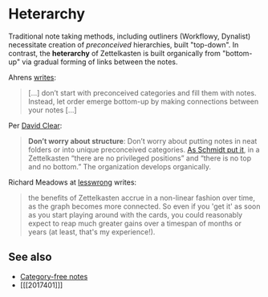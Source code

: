 # Heterarchy

Traditional note taking methods, including outliners (Workflowy, Dynalist) necessitate creation of *preconceived* hierarchies, built "top-down". In contrast, the **heterarchy** of Zettelkasten is built organically from "bottom-up" via gradual forming of links between the notes.

Ahrens [writes](https://www.quora.com/What-is-the-best-way-to-take-notes/answer/S%C3%B6nke-Ahrens?ch=10&share=e1efd8f9&srid=uJBsW):

> \[...\] don’t start with preconceived categories and fill them with notes. Instead, let order emerge bottom-up by making connections between your notes \[...\]


Per [David Clear](https://writingcooperative.com/zettelkasten-how-one-german-scholar-was-so-freakishly-productive-997e4e0ca125):

> **Don’t worry about structure**: Don’t worry about putting notes in neat folders or into unique preconceived categories. [As Schmidt put it](https://sociologica.unibo.it/article/view/8350/8270), in a Zettelkasten “there are no privileged positions” and “there is no top and no bottom.” The organization develops organically.

Richard Meadows at [lesswrong](https://www.lesswrong.com/posts/NfdHG6oHBJ8Qxc26s/the-zettelkasten-method-1) writes:

> the benefits of Zettelkasten accrue in a non-linear fashion over time, as the graph becomes more connected. So even if you 'get it' as soon as you start playing around with the cards, you could reasonably expect to reap much greater gains over a timespan of months or years (at least, that's my experience!). 

## See also

* [Category-free notes](https://article69.art.blog/2019/12/20/how-and-why-to-create-a-zettelkasten-a-guide-in-the-vein-of-niklas-luhman/)
* [[[2017401]]]
